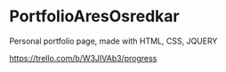 # PortfolioAresOsredkar

Personal portfolio page, made with HTML, CSS, JQUERY


https://trello.com/b/W3JIVAb3/progress